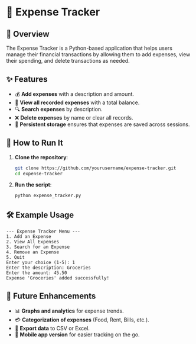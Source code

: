 # 📖 Expense Tracker

## 📌 Overview
The Expense Tracker is a Python-based application that helps users manage their financial transactions by allowing them to add expenses, view their spending, and delete transactions as needed.

## ✨ Features
- 💰 **Add expenses** with a description and amount.
- 📜 **View all recorded expenses** with a total balance.
- 🔍 **Search expenses** by description.
- ❌ **Delete expenses** by name or clear all records.
- 💾 **Persistent storage** ensures that expenses are saved across sessions.

## 🚀 How to Run It
1. **Clone the repository**:
   ```bash
   git clone https://github.com/yourusername/expense-tracker.git
   cd expense-tracker
   ```
2. **Run the script**:
   ```bash
   python expense_tracker.py
   ```

## 🛠 Example Usage
```
--- Expense Tracker Menu ---
1. Add an Expense
2. View All Expenses
3. Search for an Expense
4. Remove an Expense
5. Quit
Enter your choice (1-5): 1
Enter the description: Groceries
Enter the amount: 45.50
Expense 'Groceries' added successfully!
```

## 🔮 Future Enhancements
- 📊 **Graphs and analytics** for expense trends.
- 💳 **Categorization of expenses** (Food, Rent, Bills, etc.).
- 📂 **Export data** to CSV or Excel.
- 📱 **Mobile app version** for easier tracking on the go.

